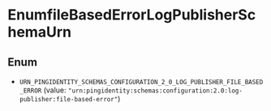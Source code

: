

# EnumfileBasedErrorLogPublisherSchemaUrn

## Enum


* `URN_PINGIDENTITY_SCHEMAS_CONFIGURATION_2_0_LOG_PUBLISHER_FILE_BASED_ERROR` (value: `"urn:pingidentity:schemas:configuration:2.0:log-publisher:file-based-error"`)



